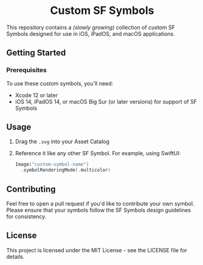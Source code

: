 <!-- markdownlint-disable MD033 MD041 -->
<div align="center">

# Custom SF Symbols

</div>

This repository contains a *(slowly growing)* collection of custom SF Symbols designed for use in iOS, iPadOS, and macOS applications.

## Getting Started

### Prerequisites

To use these custom symbols, you'll need:

- Xcode 12 or later
- iOS 14, iPadOS 14, or macOS Big Sur (or later versions) for support of SF Symbols

## Usage

1. Drag the `.svg` into your Asset Catalog

1. Reference it like any other SF Symbol. For example, using SwiftUI:

    ```swift
    Image("custom-symbol-name")
      .symbolRenderingMode(.multicolor)
    ```

## Contributing

Feel free to open a pull request if you'd like to contribute your own symbol. Please ensure that your symbols follow the SF Symbols design guidelines for consistency.

## License

This project is licensed under the MIT License - see the LICENSE file for details.
